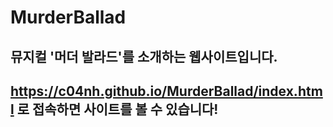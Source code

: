 # MurderBallad

## 뮤지컬 '머더 발라드'를 소개하는 웹사이트입니다.
## https://c04nh.github.io/MurderBallad/index.html 로 접속하면 사이트를 볼 수 있습니다!
